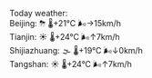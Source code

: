 Today weather:  
Beijing: ⛈ 🌡️+21°C 🌬️→15km/h  
Tianjin: ☀️ 🌡️+24°C 🌬️↑7km/h  
Shijiazhuang: 🌫  🌡️+19°C 🌬️↓0km/h  
Tangshan: ☀️ 🌡️+24°C 🌬️↑7km/h  
